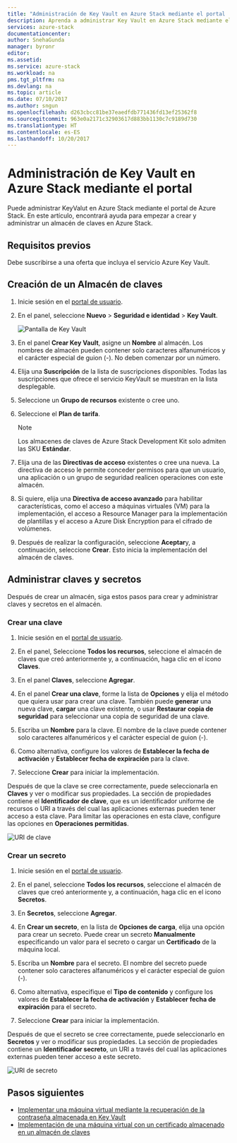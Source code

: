 ```yaml
---
title: "Administración de Key Vault en Azure Stack mediante el portal | Microsoft Docs"
description: Aprenda a administrar Key Vault en Azure Stack mediante el portal
services: azure-stack
documentationcenter: 
author: SnehaGunda
manager: byronr
editor: 
ms.assetid: 
ms.service: azure-stack
ms.workload: na
pms.tgt_pltfrm: na
ms.devlang: na
ms.topic: article
ms.date: 07/10/2017
ms.author: sngun
ms.openlocfilehash: d263cbcc81be37eaedfdb771436fd13ef25362f8
ms.sourcegitcommit: 963e0a2171c32903617d883bb1130c7c9189d730
ms.translationtype: HT
ms.contentlocale: es-ES
ms.lasthandoff: 10/20/2017
---
```

# <a name="manage-key-vault-in-azure-stack-by-using-the-portal"></a>Administración de Key Vault en Azure Stack mediante el portal

Puede administrar KeyValut en Azure Stack mediante el portal de Azure Stack. En este artículo, encontrará ayuda para empezar a crear y administrar un almacén de claves en Azure Stack. 

## <a name="prerequisites"></a>Requisitos previos  

Debe suscribirse a una oferta que incluya el servicio Azure Key Vault.
 
## <a name="create-a-key-vault"></a>Creación de un Almacén de claves 

1. Inicie sesión en el [portal de usuario](https://portal.local.azurestack.external).  

2. En el panel, seleccione **Nuevo** > **Seguridad e identidad** > **Key Vault**.  

    ![Pantalla de Key Vault](media/azure-stack-kv-manage-portal/image1.png)  

3. En el panel **Crear Key Vault**, asigne un **Nombre** al almacén. Los nombres de almacén pueden contener solo caracteres alfanuméricos y el carácter especial de guion (-). No deben comenzar por un número.  

4. Elija una **Suscripción** de la lista de suscripciones disponibles. Todas las suscripciones que ofrece el servicio KeyVault se muestran en la lista desplegable.  

5. Seleccione un **Grupo de recursos** existente o cree uno.  

6. Seleccione el **Plan de tarifa**.  
    >[!NOTE]
    > Los almacenes de claves de Azure Stack Development Kit solo admiten las SKU **Estándar**.

7. Elija una de las **Directivas de acceso** existentes o cree una nueva. La directiva de acceso le permite conceder permisos para que un usuario, una aplicación o un grupo de seguridad realicen operaciones con este almacén.  

8. Si quiere, elija una **Directiva de acceso avanzado** para habilitar características, como el acceso a máquinas virtuales (VM) para la implementación, el acceso a Resource Manager para la implementación de plantillas y el acceso a Azure Disk Encryption para el cifrado de volúmenes. 
  
9.  Después de realizar la configuración, seleccione **Aceptar**y, a continuación, seleccione **Crear**. Esto inicia la implementación del almacén de claves. 

## <a name="manage-keys-and-secrets"></a>Administrar claves y secretos

Después de crear un almacén, siga estos pasos para crear y administrar claves y secretos en el almacén.

### <a name="create-a-key"></a>Crear una clave

1. Inicie sesión en el [portal de usuario](https://portal.local.azurestack.external).  

2. En el panel, Seleccione **Todos los recursos**, seleccione el almacén de claves que creó anteriormente y, a continuación, haga clic en el icono **Claves**.  

3. En el panel **Claves**, seleccione **Agregar**. 

4. En el panel **Crear una clave**, forme la lista de **Opciones** y elija el método que quiera usar para crear una clave. También puede **generar** una nueva clave, **cargar** una clave existente, o usar **Restaurar copia de seguridad** para seleccionar una copia de seguridad de una clave.  

5. Escriba un **Nombre** para la clave. El nombre de la clave puede contener solo caracteres alfanuméricos y el carácter especial de guion (-).  

6. Como alternativa, configure los valores de **Establecer la fecha de activación** y **Establecer fecha de expiración** para la clave.  

7. Seleccione **Crear** para iniciar la implementación.  

Después de que la clave se cree correctamente, puede seleccionarla en **Claves** y ver o modificar sus propiedades. La sección de propiedades contiene el **Identificador de clave**, que es un identificador uniforme de recursos o URI a través del cual las aplicaciones externas pueden tener acceso a esta clave. Para limitar las operaciones en esta clave, configure las opciones en **Operaciones permitidas**.

![URI de clave](media/azure-stack-kv-manage-portal/image4.png)  

### <a name="create-a-secret"></a>Crear un secreto 

1. Inicie sesión en el [portal de usuario](https://portal.local.azurestack.external).  
2. En el panel, seleccione **Todos los recursos**, seleccione el almacén de claves que creó anteriormente y, a continuación, haga clic en el icono **Secretos**.  

3. En **Secretos**, seleccione **Agregar**.  

4. En **Crear un secreto**, en la lista de **Opciones de carga**, elija una opción para crear un secreto. Puede crear un secreto **Manualmente** especificando un valor para el secreto o cargar un **Certificado** de la máquina local.  

5. Escriba un **Nombre** para el secreto. El nombre del secreto puede contener solo caracteres alfanuméricos y el carácter especial de guion (-).  

6. Como alternativa, especifique el **Tipo de contenido** y configure los valores de **Establecer la fecha de activación** y **Establecer fecha de expiración** para el secreto.  

7. Seleccione **Crear** para iniciar la implementación.  

Después de que el secreto se cree correctamente, puede seleccionarlo en **Secretos** y ver o modificar sus propiedades. La sección de propiedades contiene un **Identificador secreto**, un URI a través del cual las aplicaciones externas pueden tener acceso a este secreto. 

![URI de secreto](media/azure-stack-kv-manage-portal/image5.png) 


## <a name="next-steps"></a>Pasos siguientes
* [Implementar una máquina virtual mediante la recuperación de la contraseña almacenada en Key Vault](azure-stack-kv-deploy-vm-with-secret.md) 
* [Implementación de una máquina virtual con un certificado almacenado en un almacén de claves](azure-stack-kv-push-secret-into-vm.md)     


